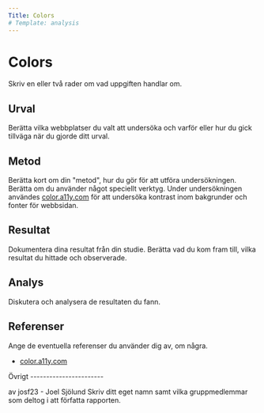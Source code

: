 ```yaml
---
Title: Colors
# Template: analysis
---
```

Colors
=======================

Skriv en eller två rader om vad uppgiften handlar om.

Urval
-----------------------

Berätta vilka webbplatser du valt att undersöka och varför eller hur du gick tillväga när du gjorde ditt urval.

Metod
-----------------------

Berätta kort om din "metod", hur du gör för att utföra undersökningen. Berätta om du använder något speciellt verktyg.
Under undersökningen användes <a href="color.a11y.com">color.a11y.com</a> för att undersöka kontrast inom bakgrunder och fonter för webbsidan.

Resultat
-----------------------

Dokumentera dina resultat från din studie. Berätta vad du kom fram till, vilka resultat du hittade och observerade.

Analys
-----------------------

Diskutera och analysera de resultaten du fann.

Referenser
-----------------------

Ange de eventuella referenser du använder dig av, om några.
<ul>
<li><a href="color.a11y.com">color.a11y.com</a></li>

</ul>
Övrigt
-----------------------

av josf23 - Joel Sjölund
Skriv ditt eget namn samt vilka gruppmedlemmar som deltog i att författa rapporten.